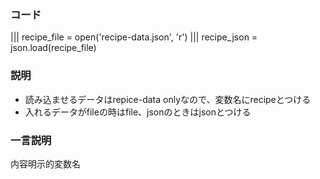 ### コード
||| recipe_file = open('recipe-data.json', 'r')
||| recipe_json = json.load(recipe_file)

### 説明
+ 読み込ませるデータはrepice-data onlyなので、変数名にrecipeとつける
+ 入れるデータがfileの時はfile、jsonのときはjsonとつける

### 一言説明
内容明示的変数名